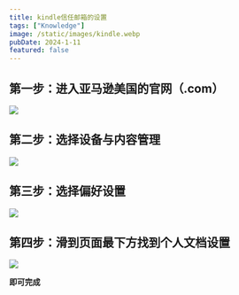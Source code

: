 ```yaml
---
title: kindle信任邮箱的设置
tags: ["Knowledge"]
image: /static/images/kindle.webp
pubDate: 2024-1-11
featured: false
---
```


## 第一步：进入亚马逊美国的官网（.com）

<img src="https://cdn.jsdelivr.net/gh/SUNSIR007/picx-images-hosting@master/20240126/%E6%88%AA%E5%B1%8F2024-01-11-13.48.44.45i9816cfru0.png">

## 第二步：选择设备与内容管理

<img src="https://cdn.jsdelivr.net/gh/SUNSIR007/picx-images-hosting@master/20240126/%E6%88%AA%E5%B1%8F2024-01-11-13.49.04.htpfwj73xdc.png">

## 第三步：选择偏好设置

<img src="https://cdn.jsdelivr.net/gh/SUNSIR007/picx-images-hosting@master/20240126/%E6%88%AA%E5%B1%8F2024-01-11-13.51.27.60t5ralldg00.png">

## 第四步：滑到页面最下方找到个人文档设置

<img src="https://cdn.jsdelivr.net/gh/SUNSIR007/picx-images-hosting@master/20240126/%E6%88%AA%E5%B1%8F2024-01-11-13.53.48.ztson3p3tg0.png">

**即可完成**